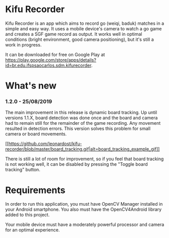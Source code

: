 Kifu Recorder
=============

Kifu Recorder is an app which aims to record go (weiqi, baduk) matches
in a simple and easy way. It uses a mobile device's camera to watch a go
game and creates a SGF game record as output. It works well in optimal
conditions (bright environment, good camera positioning), but it's still
a work in progress.

It can be downloaded for free on Google Play at
https://play.google.com/store/apps/details?id=br.edu.ifspsaocarlos.sdm.kifurecorder.

What's new
==========

### 1.2.0 - 25/08/2019

The main improvement in this release is dynamic board tracking. Up until
versions 1.1.X, board detection was done once and the board and camera had to
remain still for the remainder of the game recording. Any movement resulted
in detection errors. This version solves this problem for small camera or board
movements.

[[https://github.com/leonardost/kifu-recorder/blob/master/board_tracking.gif|alt=board_tracking_example_gif]]

There is still a lot of room for improvement, so if you feel that board
tracking is not working well, it can be disabled by pressing the "Toggle board
tracking" button.

Requirements
============

In order to run this application, you must have OpenCV Manager installed
in your Android smartphone. You also must have the OpenCV4Android
library added to this project.

Your mobile device must have a moderately powerful processor and camera
for an optimal experience.
